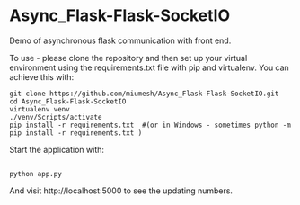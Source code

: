 # Async_Flask-Flask-SocketIO
Demo of asynchronous flask communication with front end.

To use - please clone the repository and then set up your virtual environment using the requirements.txt file with pip and virtualenv. You can achieve this with:


    git clone https://github.com/miumesh/Async_Flask-Flask-SocketIO.git
    cd Async_Flask-Flask-SocketIO
    virtualenv venv
    ./venv/Scripts/activate
    pip install -r requirements.txt  #(or in Windows - sometimes python -m pip install -r requirements.txt )



Start the application with:

<code>
python app.py
</code>

And visit http://localhost:5000 to see the updating numbers.
